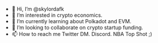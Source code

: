 - 👋 Hi, I’m @skylordafk
- 👀 I’m interested in crypto economics.
- 🌱 I’m currently learning about Polkadot and EVM.
- 💞️ I’m looking to collaborate on crypto startup funding. 
- 📫 How to reach me Twitter DM. Discord. NBA Top Shot ;)

<!---
skylordafk/skylordafk is a ✨ special ✨ repository because its `README.md` (this file) appears on your GitHub profile.
You can click the Preview link to take a look at your changes.
--->
